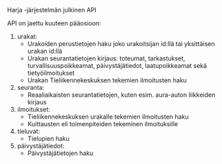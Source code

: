 Harja -järjestelmän julkinen API

API on jaettu kuuteen pääosioon:
<ol>
  <li>urakat:
    <ul>
      <li>Urakoiden perustietojen haku joko urakoitsijan id:llä tai yksittäisen urakan id:llä</li>
      <li>Urakan seurantatietojen kirjaus: toteumat, tarkastukset, turvallisuuspoikkeamat, päivystäjätiedot, laatupoikkeamat sekä tietyöilmoitukset</li>
      <li>Urakan Tieliikennekeskuksen tekemien ilmoitusten haku</li>
    </ul>
  </li>
  <li>seuranta:
      <ul>
        <li>Reaaliaikaisten seurantatietojen, kuten esim. aura-auton liikkeiden kirjaus</li>
      </ul>
    </li>
  <li>ilmoitukset: 
    <ul>
      <li>Tieliikennekeskuksen urakalle tekemien ilmoitusten haku</li>
      <li>Kuittausten eli toimenpiteiden tekeminen ilmoituksille</li>
    </ul>   
  </li>
  <li>tieluvat:
      <ul>
        <li>Tielupien haku</li>
      </ul>
  </li>
  <li>päivystäjätiedot:
        <ul>
          <li>Päivystäjätietojen haku</li>
        </ul>
    </li>
</ol>
